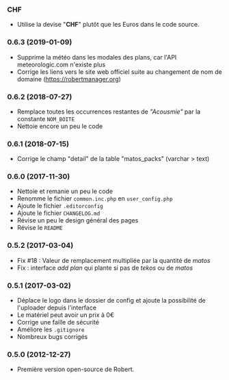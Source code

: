 ### CHF
- Utilise la devise "__CHF__" plutôt que les Euros dans le code source.

### 0.6.3 (2019-01-09)
- Supprime la météo dans les modales des plans, car l'API meteorologic.com n'existe plus
- Corrige les liens vers le site web officiel suite au changement de nom de domaine (https://robertmanager.org)

### 0.6.2 (2018-07-27)
- Remplace toutes les occurrences restantes de _"Acousmie"_ par la constante `NOM_BOITE`
- Nettoie encore un peu le code

### 0.6.1 (2018-07-15)
- Corrige le champ "detail" de la table "matos_packs" (varchar > text)

### 0.6.0 (2017-11-30)
- Nettoie et remanie un peu le code
- Renomme le fichier `common.inc.php` en `user_config.php`
- Ajoute le fichier `.editorconfig`
- Ajoute le fichier `CHANGELOG.md`
- Révise un peu le design général des pages
- Révise le `README`

### 0.5.2 (2017-03-04)
- Fix #18 : Valeur de remplacement multipliée par la quantité de _matos_
- Fix : interface _add plan_ qui plante si pas de _tekos_ ou de _matos_

### 0.5.1 (2017-03-02)
- Déplace le logo dans le dossier de config et ajoute la possibilité de l'uploader depuis l'interface
- Le matériel peut avoir un prix à 0€
- Corrige une faille de sécurité
- Améliore les `.gitignore`
- Nombreux bugs corrigés

### 0.5.0 (2012-12-27)
- Première version open-source de Robert.
